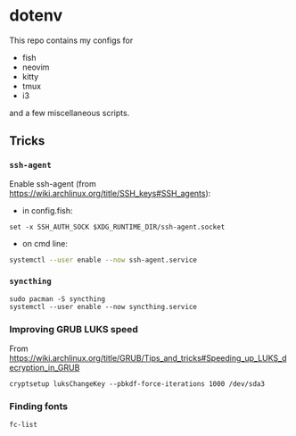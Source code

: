 # dotenv

This repo contains my configs for
- fish
- neovim
- kitty
- tmux
- i3

and a few miscellaneous scripts.

## Tricks

### `ssh-agent`

Enable ssh-agent (from <https://wiki.archlinux.org/title/SSH_keys#SSH_agents>):

- in config.fish:

```fish
set -x SSH_AUTH_SOCK $XDG_RUNTIME_DIR/ssh-agent.socket
```

- on cmd line:

```bash
systemctl --user enable --now ssh-agent.service
```

### `syncthing`

```
sudo pacman -S syncthing
systemctl --user enable --now syncthing.service
```

### Improving GRUB LUKS speed

From <https://wiki.archlinux.org/title/GRUB/Tips_and_tricks#Speeding_up_LUKS_decryption_in_GRUB>

```
cryptsetup luksChangeKey --pbkdf-force-iterations 1000 /dev/sda3
```
### Finding fonts

`fc-list`
